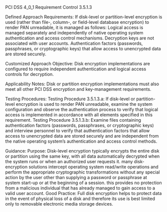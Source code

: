 PCI DSS 4_0_1 Requirement Control 3.5.1.3

Defined Approach Requirements:
If disk-level or partition-level encryption is used (rather than file-, column-, or field-level database encryption) to render PAN unreadable, it is managed as follows: Logical access is managed separately and independently of native operating system authentication and access control mechanisms. Decryption keys are not associated with user accounts. Authentication factors (passwords, passphrases, or cryptographic keys) that allow access to unencrypted data are stored securely.

Customized Approach Objective:
Disk encryption implementations are configured to require independent authentication and logical access controls for decryption.

Applicability Notes:
Disk or partition encryption implementations must also meet all other PCI DSS encryption and key-management requirements.

Testing Procedures:
Testing Procedure 3.5.1.3.a: If disk-level or partition-level encryption is used to render PAN unreadable, examine the system configuration and observe the authentication process to verify that logical access is implemented in accordance with all elements specified in this requirement.
Testing Procedure 3.5.1.3.b: Examine files containing authentication factors (passwords, passphrases, or cryptographic keys) and interview personnel to verify that authentication factors that allow access to unencrypted data are stored securely and are independent from the native operating system’s authentication and access control methods.

Guidance:
Purpose: Disk-level encryption typically encrypts the entire disk or partition using the same key, with all data automatically decrypted when the system runs or when an authorized user requests it. many disk-encryption solutions intercept operating system read/write operations and perform the appropriate cryptographic transformations without any special action by the user other than supplying a password or passphrase at system start-up or at the beginning of a session. this provides no protection from a malicious individual that has already managed to gain access to a valid user account. Good Practice: Full disk encryption helps to protect data in the event of physical loss of a disk and therefore its use is best limited only to removable electronic media storage devices.